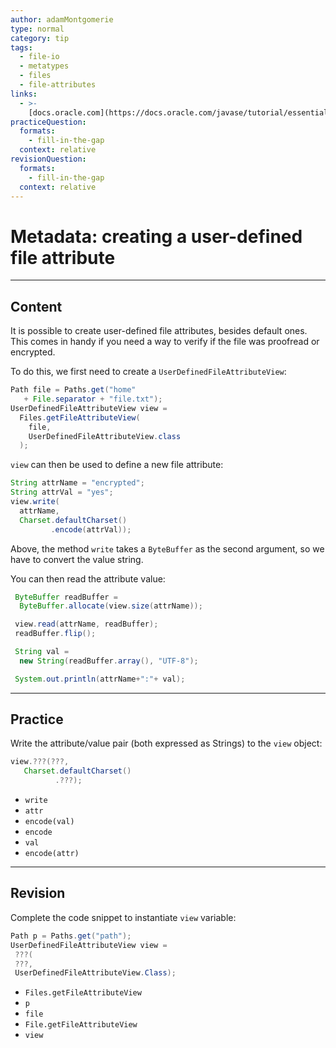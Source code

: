 ```yaml
---
author: adamMontgomerie
type: normal
category: tip
tags:
  - file-io
  - metatypes
  - files
  - file-attributes
links:
  - >-
    [docs.oracle.com](https://docs.oracle.com/javase/tutorial/essential/io/fileAttr.html){website}
practiceQuestion:
  formats:
    - fill-in-the-gap
  context: relative
revisionQuestion:
  formats:
    - fill-in-the-gap
  context: relative
---
```


# Metadata: creating a user-defined file attribute


---

## Content

It is possible to create user-defined file attributes, besides default ones. This comes in handy if you need a way to verify if the file was proofread or encrypted.

To do this, we first need to create a `UserDefinedFileAttributeView`:

```java
Path file = Paths.get("home" 
   + File.separator + "file.txt");
UserDefinedFileAttributeView view = 
  Files.getFileAttributeView(
    file,
    UserDefinedFileAttributeView.class
  );
```

`view` can then be used to define a new file attribute:

```java
String attrName = "encrypted";
String attrVal = "yes";
view.write(
  attrName,
  Charset.defaultCharset()
         .encode(attrVal));
```

Above, the method `write` takes a `ByteBuffer` as the second argument, so we have to convert the value string.

You can then read the attribute value:

```java
 ByteBuffer readBuffer = 
  ByteBuffer.allocate(view.size(attrName));

 view.read(attrName, readBuffer);
 readBuffer.flip();

 String val = 
  new String(readBuffer.array(), "UTF-8");

 System.out.println(attrName+":"+ val);
```


---

## Practice

Write the attribute/value pair (both expressed as Strings) to the `view` object:

```java
view.???(???,
   Charset.defaultCharset()
          .???);
```

- `write` 
- `attr` 
- `encode(val)` 
- `encode` 
- `val` 
- `encode(attr)`


---

## Revision

Complete the code snippet to instantiate `view` variable:

```java
Path p = Paths.get("path");
UserDefinedFileAttributeView view =
 ???(
 ???,
 UserDefinedFileAttributeView.Class);
```

- `Files.getFileAttributeView` 
- `p` 
- `file` 
- `File.getFileAttributeView` 
- `view`
